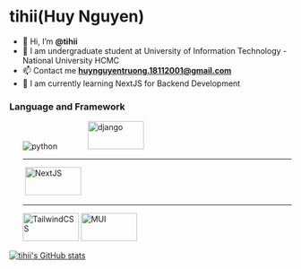 # tihii(Huy Nguyen)
- 👋 Hi, I’m **@tihii**
- 🌱 I am undergraduate student at University of Information Technology - National University HCMC
- 📫 Contact me **huynguyentruong.18112001@gmail.com**
- :beginner: I am currently learning NextJS for Backend Development

<h3>Language and Framework</h3>
    <ul>
        <div>
            <img src="https://www.vectorlogo.zone/logos/python/python-vertical.svg" alt="python">
            <img style="width:100px;height:50px;margin-left:50px" src="https://cdn.worldvectorlogo.com/logos/django.svg" alt="django">
        </div>
        <hr>
        <div>
            <img src="https://www.vectorlogo.zone/logos/reactjs/reactjs-ar21.svg" alt="">
            <img style="width:100px;height:50px;" src ="https://cdn.worldvectorlogo.com/logos/next-js.svg" alt='NextJS'>
        </div>
        <hr>
        <div>
            <img style="width:100px;height:50px;" src="https://cdn.worldvectorlogo.com/logos/tailwind-css-2.svg" alt="TailwindCSS">
            <img style="width:100px;height:50px;" src ="https://cdn.worldvectorlogo.com/logos/material-ui-1.svg" alt='MUI'>
        <div/>
    </ul>

[![tihii's GitHub stats](https://github-readme-stats.vercel.app/api?username=tihii8898&theme=tokyonight)](https://github.com/anuraghazra/github-readme-stats)
